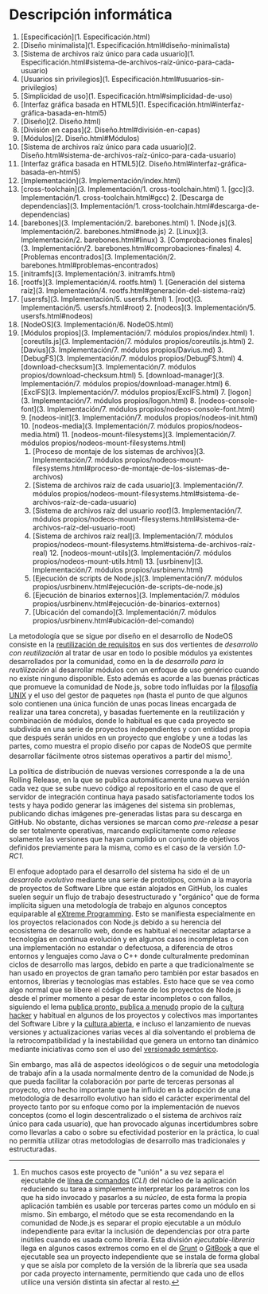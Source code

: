 # Descripción informática

1. [Especificación](1. Especificación.html)
  1. [Diseño minimalista](1. Especificación.html#diseño-minimalista)
  2. [Sistema de archivos raíz único para cada usuario](1. Especificación.html#sistema-de-archivos-raíz-único-para-cada-usuario)
  3. [Usuarios sin privilegios](1. Especificación.html#usuarios-sin-privilegios)
  4. [Simplicidad de uso](1. Especificación.html#simplicidad-de-uso)
  5. [Interfaz gráfica basada en HTML5](1. Especificación.html#interfaz-gráfica-basada-en-html5)
2. [Diseño](2. Diseño.html)
  1. [División en capas](2. Diseño.html#división-en-capas)
  2. [Módulos](2. Diseño.html#Módulos)
  3. [Sistema de archivos raíz único para cada usuario](2. Diseño.html#sistema-de-archivos-raíz-único-para-cada-usuario)
  4. [Interfaz gráfica basada en HTML5](2. Diseño.html#interfaz-gráfica-basada-en-html5)
3. [Implementación](3. Implementación/index.html)
  1. [cross-toolchain](3. Implementación/1. cross-toolchain.html)
    1. [gcc](3. Implementación/1. cross-toolchain.html#gcc)
    2. [Descarga de dependencias](3. Implementación/1. cross-toolchain.html#descarga-de-dependencias)
  2. [barebones](3. Implementación/2. barebones.html)
    1. [Node.js](3. Implementación/2. barebones.html#node.js)
    2. [Linux](3. Implementación/2. barebones.html#linux)
    3. [Comprobaciones finales](3. Implementación/2. barebones.html#comprobaciones-finales)
    4. [Problemas encontrados](3. Implementación/2. barebones.html#problemas-encontrados)
  3. [initramfs](3. Implementación/3. initramfs.html)
  4. [rootfs](3. Implementación/4. rootfs.html)
    1. [Generación del sistema raíz](3. Implementación/4. rootfs.html#generación-del-sistema-raíz)
  5. [usersfs](3. Implementación/5. usersfs.html)
    1. [root](3. Implementación/5. usersfs.html#root)
    2. [nodeos](3. Implementación/5. usersfs.html#nodeos)
  6. [NodeOS](3. Implementación/6. NodeOS.html)
  7. [Módulos propios](3. Implementación/7. módulos propios/index.html)
    1. [coreutils.js](3. Implementación/7. módulos propios/coreutils.js.html)
    2. [Davius](3. Implementación/7. módulos propios/Davius.md)
    3. [DebugFS](3. Implementación/7. módulos propios/DebugFS.html)
    4. [download-checksum](3. Implementación/7. módulos propios/download-checksum.html)
    5. [download-manager](3. Implementación/7. módulos propios/download-manager.html)
    6. [ExclFS](3. Implementación/7. módulos propios/ExclFS.html)
    7. [logon](3. Implementación/7. módulos propios/logon.html)
    8. [nodeos-console-font](3. Implementación/7. módulos propios/nodeos-console-font.html)
    9. [nodeos-init](3. Implementación/7. modulos propios/nodeos-init.html)
    10. [nodeos-media](3. Implementación/7. módulos propios/nodeos-media.html)
    11. [nodeos-mount-filesystems](3. Implementación/7. módulos propios/nodeos-mount-filesystems.html)
      1. [Proceso de montaje de los sistemas de archivos](3. Implementación/7. módulos propios/nodeos-mount-filesystems.html#proceso-de-montaje-de-los-sistemas-de-archivos)
      2. [Sistema de archivos raíz de cada usuario](3. Implementación/7. módulos propios/nodeos-mount-filesystems.html#sistema-de-archivos-raíz-de-cada-usuario)
      3. [Sistema de archivos raíz del usuario *root*](3. Implementación/7. módulos propios/nodeos-mount-filesystems.html#sistema-de-archivos-raíz-del-usuario-root)
      4. [Sistema de archivos raíz real](3. Implementación/7. módulos propios/nodeos-mount-filesystems.html#sistema-de-archivos-raíz-real)
    12. [nodeos-mount-utils](3. Implementación/7. módulos propios/nodeos-mount-utils.html)
    13. [usrbinenv](3. Implementación/7. módulos propios/usrbinenv.html)
      1. [Ejecución de scripts de Node.js](3. Implementación/7. módulos propios/usrbinenv.html#ejecución-de-scripts-de-node.js)
      2. [Ejecución de binarios externos](3. Implementación/7. módulos propios/usrbinenv.html#ejecución-de-binarios-externos)
      3. [Ubicación del comando](3. Implementación/7. módulos propios/usrbinenv.html#ubicación-del-comando)


La metodología que se sigue por diseño en el desarrollo de NodeOS consiste en la
[reutilización de requisitos](http://www.ecured.cu/index.php/Reutilización_de_requisitos)
en sus dos vertientes de *desarrollo con reutilización* al tratar de usar en
todo lo posible módulos ya existentes desarrollados por la comunidad, como en la
de *desarrollo para la reutilización* al desarrollar módulos con un enfoque de
uso genérico cuando no existe ninguno disponible. Esto además es acorde a las
buenas prácticas que promueve la comunidad de Node.js, sobre todo influidas por
la [filosofía UNIX](https://en.wikipedia.org/wiki/Unix_philosophy) y el uso del
gestor de paquetes `npm` (hasta el punto de que algunos solo contienen una única
función de unas pocas lineas encargada de realizar una tarea concreta), y
basadas fuertemente en la reutilización y combinación de módulos, donde lo
habitual es que cada proyecto se subdivida en una serie de proyectos
independientes y con entidad propia que después serán unidos en un proyecto que
englobe y une a todas las partes, como muestra el propio diseño por capas de
NodeOS que permite desarrollar fácilmente otros sistemas operativos a partir del
mismo[^1].

La política de distribución de nuevas versiones corresponde a la de una Rolling
Release, en la que se publica automáticamente una nueva versión cada vez que se
sube nuevo código al repositorio en el caso de que el servidor de integración
continua haya pasado satisfactoriamente todos los tests y haya podido generar
las imágenes del sistema sin problemas, publicando dichas imágenes pre-generadas
listas para su descarga en GitHub. No obstante, dichas versiones se marcan como
*pre-release* a pesar de ser totalmente operativas, marcando explícitamente como
*release* solamente las versiones que hayan cumplido un conjunto de objetivos
definidos previamente para la misma, como es el caso de la versión *1.0-RC1*.

El enfoque adoptado para el desarrollo del sistema ha sido el de un *desarrollo
evolutivo* mediante una serie de prototipos, común a la mayoría de proyectos de
Software Libre que están alojados en GitHub, los cuales suelen seguir un flujo
de trabajo desestructurado y "orgánico" que de forma implícita siguen una
metodología de trabajo en algunos conceptos equiparable al
[eXtreme Programming](https://es.wikipedia.org/wiki/Programación_extrema). Esto
se manifiesta especialmente en los proyectos relacionados con Node.js debido a
su herencia del ecosistema de desarrollo web, donde es habitual el necesitar
adaptarse a tecnologías en continua evolución y en algunos casos incompletas o
con una implementación no estandar o defectuosa, a diferencia de otros entornos
y lenguajes como Java o C++ donde culturalmente predominan ciclos de desarrollo
mas largos, debido en parte a que tradicionalmente se han usado en proyectos de
gran tamaño pero también por estar basados en entornos, librerías y tecnologías
mas estables. Esto hace que se vea como algo normal que se libere el código
fuente de los proyectos de Node.js desde el primer momento a pesar de estar
incompletos o con fallos, siguiendo el lema
[publica pronto, publica a menudo](https://es.wikipedia.org/wiki/Release_early,_release_often)
propio de la [cultura hacker](https://es.wikipedia.org/wiki/Ética_hacker) y
habitual en algunos de los proyectos y colectivos mas importantes del Software
Libre y la [cultura abierta](https://es.wikipedia.org/wiki/Cultura_libre), e
incluso el lanzamiento de nuevas versiones y actualizaciones varias veces al día
solventando el problema de la retrocompatibilidad y la inestabilidad que genera
un entorno tan dinámico mediante iniciativas como son el uso del
[versionado semántico](http://semver.org/lang/es).

Sin embargo, mas allá de aspectos ideológicos o de seguir una metodología de
trabajo afín a la usada normalmente dentro de la comunidad de Node.js que pueda
facilitar la colaboración por parte de terceras personas al proyecto, otro hecho
importante que ha influido en la adopción de una metodología de desarrollo
evolutivo han sido el carácter experimental del proyecto tanto por su enfoque
como por la implementación de nuevos conceptos (como el login descentralizado o
el sistema de archivos raíz único para cada usuario), que han provocado algunas
incertidumbres sobre como llevarlas a cabo o sobre su efectividad posterior en
la práctica, lo cual no permitía utilizar otras metodologías de desarrollo mas
tradicionales y estructuradas.

[^1]: En muchos casos este proyecto de "unión" a su vez separa el ejecutable de [línea de comandos](https://docs.npmjs.com/files/package.json#bin) (*CLI*) del núcleo de la aplicación reduciendo su tarea a simplemente interpretar los parámetros con los que ha sido invocado y pasarlos a su *núcleo*, de esta forma la propia aplicación también es usable por terceras partes como un módulo en si mismo. Sin embargo, el método que se esta recomendando en la comunidad de Node.js es separar el propio ejecutable a un módulo independiente para evitar la inclusión de dependencias por otra parte inútiles cuando es usada como librería. Esta división *ejecutable-librería* llega en algunos casos extremos como en el de [Grunt](http://gruntjs.com) o [GitBook](https://www.gitbook.com) a que el ejecutable sea un proyecto independiente que se instala de forma global y que se aísla por completo de la versión de la librería que sea usada por cada proyecto internamente, permitiendo que cada uno de ellos utilice una versión distinta sin afectar al resto.
